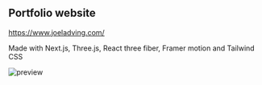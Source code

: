 ## Portfolio website
 https://www.joeladving.com/
 
 Made with Next.js, Three.js, React three fiber, Framer motion and Tailwind CSS

![preview](https://user-images.githubusercontent.com/50103228/168770730-b4f65516-ddc9-47dc-8eec-ae256b70d540.jpg)
